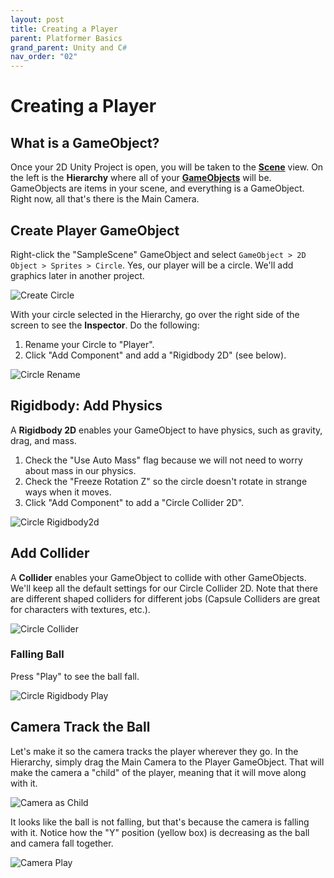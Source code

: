 ```yaml
---
layout: post
title: Creating a Player
parent: Platformer Basics
grand_parent: Unity and C#
nav_order: "02"
---
```


# Creating a Player

## What is a GameObject?

Once your 2D Unity Project is open, you will be taken to the [**Scene**](https://docs.unity3d.com/Manual/CreatingScenes.html) view. On the left is the **Hierarchy** where all of your [**GameObjects**](https://docs.unity3d.com/Manual/class-GameObject.html) will be. GameObjects are items in your scene, and everything is a GameObject. Right now, all that's there is the Main Camera.

## Create Player GameObject

Right-click the "SampleScene" GameObject and select `GameObject > 2D Object > Sprites > Circle`. Yes, our player will be a circle. We'll add graphics later in another project.

![Create Circle](/assets/images/unity/platformer/02/circle-create.png)

With your circle selected in the Hierarchy, go over the right side of the screen to see the **Inspector**. Do the following:

1. Rename your Circle to "Player".
2. Click "Add Component" and add a "Rigidbody 2D" (see below).

![Circle Rename](/assets/images/unity/platformer/02/circle-rename.png)

## Rigidbody: Add Physics

A **Rigidbody 2D** enables your GameObject to have physics, such as gravity, drag, and mass.

1. Check the "Use Auto Mass" flag because we will not need to worry about mass in our physics.
2. Check the "Freeze Rotation Z" so the circle doesn't rotate in strange ways when it moves.
3. Click "Add Component" to add a "Circle Collider 2D".

![Circle Rigidbody2d](/assets/images/unity/platformer/02/circle-rb2d.png)

## Add Collider

A **Collider** enables your GameObject to collide with other GameObjects. We'll keep all the default settings for our Circle Collider 2D. Note that there are different shaped colliders for different jobs (Capsule Colliders are great for characters with textures, etc.).

![Circle Collider](/assets/images/unity/platformer/02/circle-collider.png)

### Falling Ball

Press "Play" to see the ball fall.

![Circle Rigidbody Play](/assets/images/unity/platformer/02/circle-rigidbody-play.gif)

## Camera Track the Ball

Let's make it so the camera tracks the player wherever they go. In the Hierarchy, simply drag the Main Camera to the Player GameObject. That will make the camera a "child" of the player, meaning that it will move along with it.

![Camera as Child](/assets/images/unity/platformer/02/circle-camera.png)

It looks like the ball is not falling, but that's because the camera is falling with it. Notice how the "Y" position (yellow box) is decreasing as the ball and camera fall together.

![Camera Play](/assets/images/unity/platformer/02/circle-camera-play.png)
